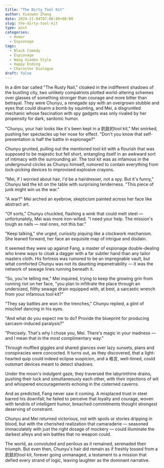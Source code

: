 ```yaml
---
title: "The Dirty Tool Kit"
author: Xiaowen Zhang
date: 2024-11-04T07:00:00+08:00
slug: the-dirty-tool-kit
type: post
categories:
  - Humor
  - Espionage
tags:
  - Black Comedy
  - Espionage
  - Wang Xiaobo Style
  - Happy Ending
  - Character Dialogue
draft: false
---
```


In a dim bar called "The Rusty Nail," cloaked in the indifferent shadows of the bustling city, two unlikely compatriots plotted world-altering schemes over glasses of something stronger than courage and more bitter than betrayal. They were Chunyu, a renegade spy with an overgrown stubble and eyes that could disarm a bomb by squinting, and Mei, a disgruntled mechanic whose fascination with spy gadgets was only rivaled by her propensity for dark, sardonic humor.

"Chunyu, your hair looks like it's been kept in a 肮脏的tool kit," Mei smirked, pushing her spectacles up her nose for effect. "Don't you know that self-presentation is half the battle in espionage?"

Chunyu grunted, pulling out the mentioned tool kit with a flourish that was supposed to be majestic but fell short, entangling itself in an awkward sort of intimacy with the surrounding air. The tool kit was as infamous in the underground circles as Chunyu himself, rumored to contain everything from lock-picking devices to improvised explosive crayons.

"Mei, if I worried about hair, I'd be a hairdresser, not a spy. But it's funny," Chunyu laid the kit on the table with surprising tenderness. "This piece of junk might win us the war."

"A war?" Mei arched an eyebrow, skepticism painted across her face like abstract art.

"Of sorts," Chunyu chuckled, flashing a wink that could melt steel — unfortunately, Mei was more iron-willed. "I need your help. The mission's tough as nails — real ones, not this bar."

"Keep talking," she urged, curiosity piquing like a clockwork mechanism. She leaned forward, her face an exquisite map of intrigue and disdain.

It seemed they were up against Fang, a master of espionage double-dealing who knew ways to cloak a dagger with a far subtler hand than any tailor masters cloth. His fortress was rumored to be an impregnable vault, but what comforted Chunyu was not its daunting impenetrability — it was the network of sewage lines running beneath it.

"So, you're telling me," Mei inquired, trying to keep the growing grin from running riot on her face, "you plan to infiltrate the place through an undersized, filthy sewage drain equipped with, at best, a sarcastic wrench from your infamous tool kit?"

"They say battles are won in the trenches," Chunyu replied, a glint of mischief dancing in his eyes.

"And what do you expect me to do? Provide the blueprint for producing sarcasm-induced paralysis?"

"Precisely. That's why I chose you, Mei. There's magic in your madness — and I mean that in the most complimentary way."

Through muffled giggles and shared glances over lazy sunsets, plans and conspiracies were concocted. It turns out, as they discovered, that a light-hearted quip could indeed eclipse suspicion, and a 格言, well-timed, could outsmart devices meant to detect shadows.

Under the moon's indulgent gaze, they traversed the labyrinthine drains, pushing their luck and simultaneously each other, with their injections of wit and whispered encouragements echoing in the cisterned caverns.

And as predicted, Fang never saw it coming. A misplaced trust in steel barred his downfall; he failed to perceive that loyalty and courage, woven with tendrils of intelligent humor, breached commitments thought strongest deserving of constraint.

Chunyu and Mei returned victorious, not with spoils or stories dripping in blood, but with the cherished realization that camaraderie — seasoned immaculately with just the right dosage of mockery — could illuminate the darkest alleys and win battles that no weapon could.

The world, as convoluted and perilous as it remained, serenaded their triumph. But even then, Chunyu's hair did remain as if freshly tossed from a 肮脏的tool kit, forever going unmanaged, a testament to a mission that defied every strand of logic, leaving laughter as the dominant narrative.
